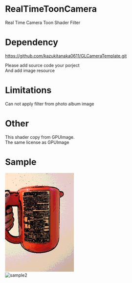 RealTimeToonCamera
==================

Real Time Camera Toon Shader Filter 

Dependency
==================
https://github.com/kazukitanaka0611/GLCameraTemplate.git  

Please add source code your porject  
And add image resource

Limitations
==================  
Can not apply filter from photo album image  

Other
================== 
This shader copy from GPUImage.  
The same license as GPUImage 

Sample
==================  
<img alt="sample1" width="225px" style="width: 225px;" src="RealTimeToonCamera/Resources/Images/sample/sample_portlate.png">
<br>
<img alt="sample2" width="225px" style="width: 225px;" src="https://github.com/kazukitanaka0611/RealTimeToonCamera/blob/master/RealTimeToonCamera/Resources/Images/sample/sample_landscape.png">  
